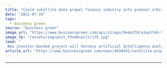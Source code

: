 ```yaml
---
title: "Could satellite data propel finance industry into greener orbit?"
date: "2021-07-19"
tags: 
  - business green
source: "business green"
image_url: "https://www.businessgreen.com/api/v1/wps/0e4e2f6/a1ee57d4-9a58-4638-8ff0-ba815e041b57/3/nasa-yZygONrUBe8-unsplash-185x114.jpg"
image_fp: "/assets/img/post_thumbnails/135.jpg"
lead: "
 New investor-backed project will harness artificial Intelligence analysis to help identify climate risks and hold firms' environmental targets to account ..."
article_url: "https://www.businessgreen.com/news/4034541/satellite-propel-finance-industry-greener-orbit"
---
```


---
